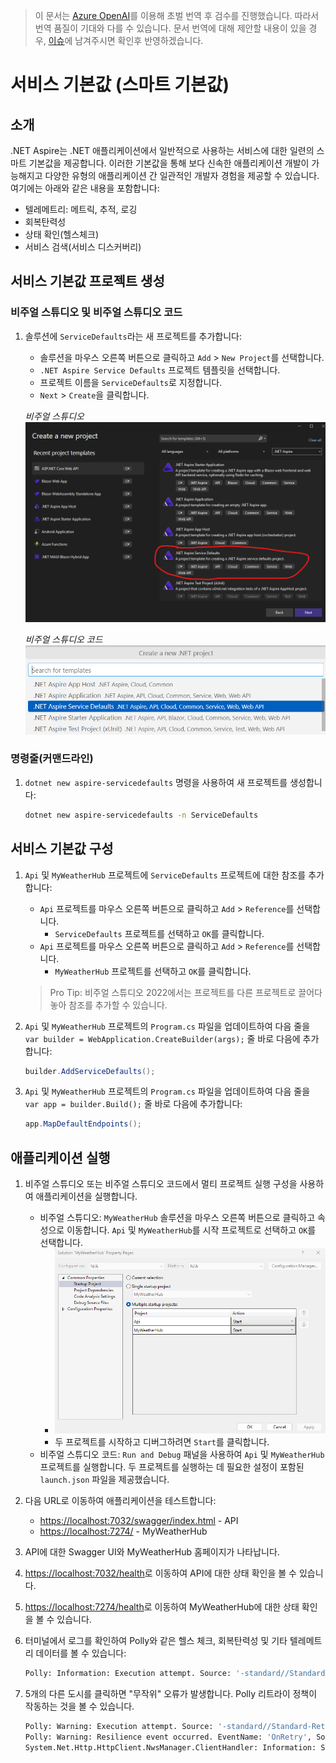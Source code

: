 > 이 문서는 [Azure OpenAI](https://learn.microsoft.com/azure/ai-services/openai/overview)를 이용해 초벌 번역 후 검수를 진행했습니다. 따라서 번역 품질이 기대와 다를 수 있습니다. 문서 번역에 대해 제안할 내용이 있을 경우, [이슈](../../../issue)에 남겨주시면 확인후 반영하겠습니다.

# 서비스 기본값 (스마트 기본값)

## 소개

.NET Aspire는 .NET 애플리케이션에서 일반적으로 사용하는 서비스에 대한 일련의 스마트 기본값을 제공합니다. 이러한 기본값을 통해 보다 신속한 애플리케이션 개발이 가능해지고 다양한 유형의 애플리케이션 간 일관적인 개발자 경험을 제공할 수 있습니다. 여기에는 아래와 같은 내용을 포함합니다:

- 텔레메트리: 메트릭, 추적, 로깅
- 회복탄력성
- 상태 확인(헬스체크)
- 서비스 검색(서비스 디스커버리)

## 서비스 기본값 프로젝트 생성

### 비주얼 스튜디오 및 비주얼 스튜디오 코드

1. 솔루션에 `ServiceDefaults`라는 새 프로젝트를 추가합니다:

    - 솔루션을 마우스 오른쪽 버튼으로 클릭하고 `Add` > `New Project`를 선택합니다.
    - `.NET Aspire Service Defaults` 프로젝트 템플릿을 선택합니다.
    - 프로젝트 이름을 `ServiceDefaults`로 지정합니다.
    - `Next` > `Create`을 클릭합니다.

    *비주얼 스튜디오*
    ![서비스 기본값 프로젝트 추가를 위한 비주얼 스튜디오 대화 상자](./media/vs-add-servicedefaults.png)

    *비주얼 스튜디오 코드*
    ![서비스 기본값 프로젝트 추가를 위한 비주얼 스튜디오 코드 대화 상자](./media/vsc-add-servicedefaults.png)

### 명령줄(커맨드라인)

1. `dotnet new aspire-servicedefaults` 명령을 사용하여 새 프로젝트를 생성합니다:

    ```bash
    dotnet new aspire-servicedefaults -n ServiceDefaults
    ```

## 서비스 기본값 구성

1. `Api` 및 `MyWeatherHub` 프로젝트에 `ServiceDefaults` 프로젝트에 대한 참조를 추가합니다:

    - `Api` 프로젝트를 마우스 오른쪽 버튼으로 클릭하고 `Add` > `Reference`를 선택합니다.
        - `ServiceDefaults` 프로젝트를 선택하고 `OK`를 클릭합니다.
    - `Api` 프로젝트를 마우스 오른쪽 버튼으로 클릭하고 `Add` > `Reference`를 선택합니다.
        - `MyWeatherHub` 프로젝트를 선택하고 `OK`를 클릭합니다.

    > Pro Tip: 비주얼 스튜디오 2022에서는 프로젝트를 다른 프로젝트로 끌어다 놓아 참조를 추가할 수 있습니다.

1. `Api` 및 `MyWeatherHub` 프로젝트의 `Program.cs` 파일을 업데이트하여 다음 줄을 `var builder = WebApplication.CreateBuilder(args);` 줄 바로 다음에 추가합니다:

    ```csharp
    builder.AddServiceDefaults();
    ```

1. `Api` 및 `MyWeatherHub` 프로젝트의 `Program.cs` 파일을 업데이트하여 다음 줄을 `var app = builder.Build();` 줄 바로 다음에 추가합니다:

    ```csharp
    app.MapDefaultEndpoints();
    ```

## 애플리케이션 실행

1. 비주얼 스튜디오 또는 비주얼 스튜디오 코드에서 멀티 프로젝트 실행 구성을 사용하여 애플리케이션을 실행합니다.

    - 비주얼 스튜디오: `MyWeatherHub` 솔루션을 마우스 오른쪽 버튼으로 클릭하고 속성으로 이동합니다. `Api` 및 `MyWeatherHub`를 시작 프로젝트로 선택하고 `OK`를 선택합니다.
        - ![비주얼 스튜디오 솔루션 속성](./media/vs-multiproject.png)
        - 두 프로젝트를 시작하고 디버그하려면 `Start`를 클릭합니다.
    - 비주얼 스튜디오 코드: `Run and Debug` 패널을 사용하여 `Api` 및 `MyWeatherHub` 프로젝트를 실행합니다. 두 프로젝트를 실행하는 데 필요한 설정이 포함된 `launch.json` 파일을 제공했습니다.

1. 다음 URL로 이동하여 애플리케이션을 테스트합니다:

    - [https://localhost:7032/swagger/index.html](https://localhost:7032/swagger/index.html) - API
    - [https://localhost:7274/](https://localhost:7274/) - MyWeatherHub

1. API에 대한 Swagger UI와 MyWeatherHub 홈페이지가 나타납니다.
1. [https://localhost:7032/health](https://localhost:7032/health)로 이동하여 API에 대한 상태 확인을 볼 수 있습니다.
1. [https://localhost:7274/health](https://localhost:7274/health)로 이동하여 MyWeatherHub에 대한 상태 확인을 볼 수 있습니다.
1. 터미널에서 로그를 확인하여 Polly와 같은 헬스 체크, 회복탄력성 및 기타 텔레메트리 데이터를 볼 수 있습니다:

    ```bash
    Polly: Information: Execution attempt. Source: '-standard//Standard-Retry', Operation Key: '', Result: '200', Handled: 'False', Attempt: '0', Execution Time: '13.0649'
    ```

1. 5개의 다른 도시를 클릭하면 "무작위" 오류가 발생합니다. Polly 리트라이 정책이 작동하는 것을 볼 수 있습니다.

    ```bash
    Polly: Warning: Execution attempt. Source: '-standard//Standard-Retry', Operation Key: '', Result: '500', Handled: 'True', Attempt: '0', Execution Time: '9732.8258'
    Polly: Warning: Resilience event occurred. EventName: 'OnRetry', Source: '-standard//Standard-Retry', Operation Key: '', Result: '500'
    System.Net.Http.HttpClient.NwsManager.ClientHandler: Information: Sending HTTP request GET http://localhost:5271/forecast/AKZ318
    ```
